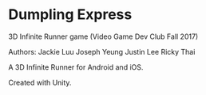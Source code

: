 # Dumpling Express
3D Infinite Runner game (Video Game Dev Club Fall 2017)

Authors:
Jackie Luu
Joseph Yeung
Justin Lee
Ricky Thai

A 3D Infinite Runner for Android and iOS.

Created with Unity.

